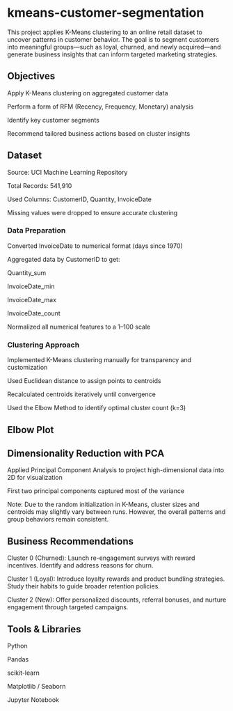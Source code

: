 # kmeans-customer-segmentation
This project applies K-Means clustering to an online retail dataset to uncover patterns in customer behavior. The goal is to segment customers into meaningful groups—such as loyal, churned, and newly acquired—and generate business insights that can inform targeted marketing strategies.

## Objectives

Apply K-Means clustering on aggregated customer data

Perform a form of RFM (Recency, Frequency, Monetary) analysis

Identify key customer segments

Recommend tailored business actions based on cluster insights

## Dataset

Source: UCI Machine Learning Repository

Total Records: 541,910

Used Columns: CustomerID, Quantity, InvoiceDate

Missing values were dropped to ensure accurate clustering

### Data Preparation

Converted InvoiceDate to numerical format (days since 1970)

Aggregated data by CustomerID to get:

Quantity_sum

InvoiceDate_min

InvoiceDate_max

InvoiceDate_count

Normalized all numerical features to a 1–100 scale

### Clustering Approach

Implemented K-Means clustering manually for transparency and customization

Used Euclidean distance to assign points to centroids

Recalculated centroids iteratively until convergence

Used the Elbow Method to identify optimal cluster count (k=3)

## Elbow Plot



## Dimensionality Reduction with PCA

Applied Principal Component Analysis to project high-dimensional data into 2D for visualization

First two principal components captured most of the variance


Note: Due to the random initialization in K-Means, cluster sizes and centroids may slightly vary between runs. However, the overall patterns and group behaviors remain consistent.

## Business Recommendations

Cluster 0 (Churned): Launch re-engagement surveys with reward incentives. Identify and address reasons for churn.

Cluster 1 (Loyal): Introduce loyalty rewards and product bundling strategies. Study their habits to guide broader retention policies.

Cluster 2 (New): Offer personalized discounts, referral bonuses, and nurture engagement through targeted campaigns.



## Tools & Libraries

Python

Pandas

scikit-learn

Matplotlib / Seaborn

Jupyter Notebook


